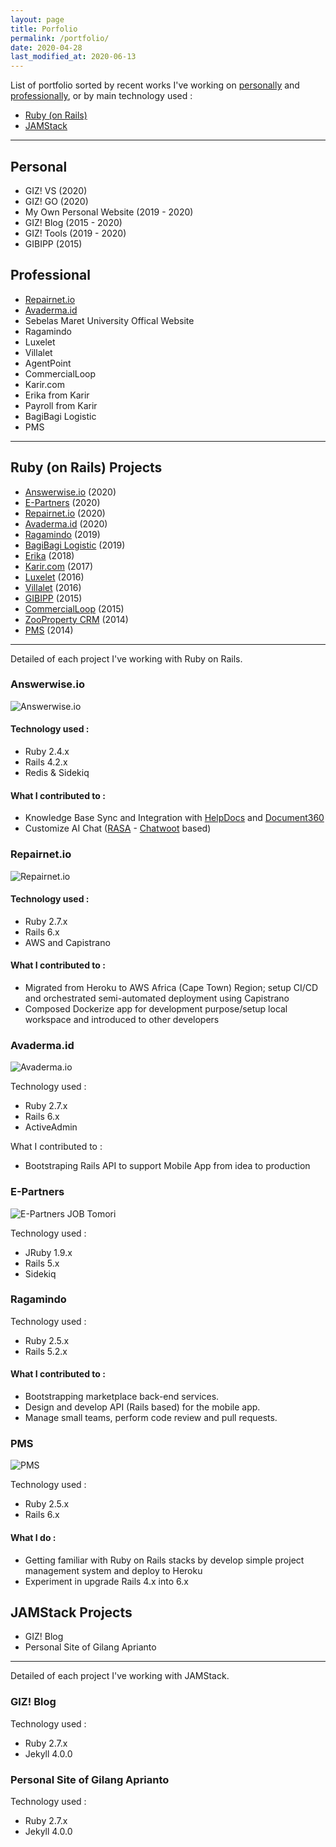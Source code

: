 ```yaml
---
layout: page
title: Porfolio
permalink: /portfolio/
date: 2020-04-28
last_modified_at: 2020-06-13
---
```


List of portfolio sorted by recent works I've working on [personally](#personal) and [professionally](#professional), or by main technology used :

* [Ruby (on Rails)](#ruby-on-rails-projects)
* [JAMStack](#jamstack-projects)

***

## Personal

* GIZ! VS (2020)
* GIZ! GO (2020)
* My Own Personal Website (2019 - 2020)
* GIZ! Blog (2015 - 2020)
* GIZ! Tools (2019 - 2020)
* GIBIPP (2015)

## Professional

* [Repairnet.io](#repairnetio)
* [Avaderma.id](#avadermaid)
* Sebelas Maret University Offical Website
* Ragamindo
* Luxelet
* Villalet
* AgentPoint
* CommercialLoop
* Karir.com
* Erika from Karir
* Payroll from Karir
* BagiBagi Logistic
* PMS

***

## Ruby (on Rails) Projects

* [Answerwise.io](#answerwiseio) (2020)
* [E-Partners](#e-partners) (2020)
* [Repairnet.io](#repairnetio) (2020)
* [Avaderma.id](#avadermaid) (2020)
* [Ragamindo](#ragamindo) (2019)
* [BagiBagi Logistic](#bagibagi-logistic) (2019)
* [Erika](#erika) (2018)
* [Karir.com](#karircom) (2017)
* [Luxelet](#luxelet) (2016)
* [Villalet](#villalet) (2016)
* [GIBIPP](#gizipp) (2015)
* [CommercialLoop](#commercialloop) (2015)
* [ZooProperty CRM](#zooproperty) (2014)
* [PMS](#pms) (2014)

***

Detailed of each project I've working with Ruby on Rails.

### Answerwise.io

![Answerwise.io](/assets/portfolio/answerwise.io/answerwise-io-thumb.png)

#### Technology used :
- Ruby 2.4.x
- Rails 4.2.x
- Redis & Sidekiq

#### What I contributed to :
- Knowledge Base Sync and Integration with [HelpDocs](https://www.helpdocs.io/) and [Document360](https://document360.io/)
- Customize AI Chat ([RASA](https://rasa.com/) - [Chatwoot](https://www.chatwoot.com/) based)

### Repairnet.io

![Repairnet.io](/assets/portfolio/repairnet.io/repairnet-io-thumb.png)

#### Technology used :
- Ruby 2.7.x
- Rails 6.x
- AWS and Capistrano

#### What I contributed to :
- Migrated from Heroku to AWS Africa (Cape Town) Region; setup CI/CD and orchestrated semi-automated deployment using Capistrano
- Composed Dockerize app for development purpose/setup local workspace and introduced to other developers

### Avaderma.id

![Avaderma.io](/assets/portfolio/avaderma.id/avaderma-id-thumb.png)

Technology used :
- Ruby 2.7.x
- Rails 6.x
- ActiveAdmin

What I contributed to :
- Bootstraping Rails API to support Mobile App from idea to production

### E-Partners

![E-Partners JOB Tomori](/assets/portfolio/e-partners/epartners-job-tomori-thumb.png)

Technology used :
- JRuby 1.9.x
- Rails 5.x
- Sidekiq

### Ragamindo

Technology used :
- Ruby 2.5.x
- Rails 5.2.x

#### What I contributed to :

- Bootstrapping marketplace back-end services.
- Design and develop API (Rails based) for the mobile app.
- Manage small teams, perform code review and pull requests.

### PMS

![PMS](/assets/portfolio/pms/pms-thumb.png)

Technology used :
- Ruby 2.5.x
- Rails 6.x

#### What I do :

- Getting familiar with Ruby on Rails stacks by develop simple project management system and deploy to Heroku
- Experiment in upgrade Rails 4.x into 6.x

## JAMStack Projects

* GIZ! Blog
* Personal Site of Gilang Aprianto

***

Detailed of each project I've working with JAMStack.

### GIZ! Blog

Technology used :
- Ruby 2.7.x
- Jekyll 4.0.0

### Personal Site of Gilang Aprianto

Technology used :
- Ruby 2.7.x
- Jekyll 4.0.0

